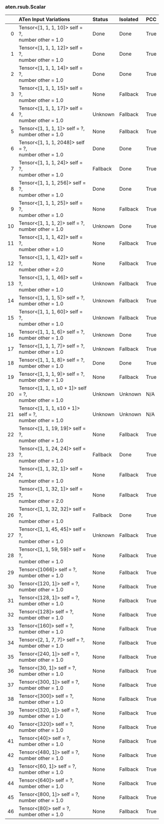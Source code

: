 ### aten.rsub.Scalar
|    | ATen Input Variations                                      | Status   | Isolated   | PCC   |
|---:|:-----------------------------------------------------------|:---------|:-----------|:------|
|  0 | Tensor<[1, 1, 1, 10]> self = ?,<br>number other = 1.0      | Done     | Done       | True  |
|  1 | Tensor<[1, 1, 1, 12]> self = ?,<br>number other = 1.0      | Done     | Done       | True  |
|  2 | Tensor<[1, 1, 1, 14]> self = ?,<br>number other = 1.0      | Done     | Done       | True  |
|  3 | Tensor<[1, 1, 1, 15]> self = ?,<br>number other = 1.0      | None     | Fallback   | True  |
|  4 | Tensor<[1, 1, 1, 17]> self = ?,<br>number other = 1.0      | Unknown  | Fallback   | True  |
|  5 | Tensor<[1, 1, 1, 1]> self = ?,<br>number other = 1.0       | None     | Fallback   | True  |
|  6 | Tensor<[1, 1, 1, 2048]> self = ?,<br>number other = 1.0    | Done     | Done       | True  |
|  7 | Tensor<[1, 1, 1, 24]> self = ?,<br>number other = 1.0      | Fallback | Done       | True  |
|  8 | Tensor<[1, 1, 1, 256]> self = ?,<br>number other = 1.0     | Done     | Done       | True  |
|  9 | Tensor<[1, 1, 1, 25]> self = ?,<br>number other = 1.0      | None     | Fallback   | True  |
| 10 | Tensor<[1, 1, 1, 2]> self = ?,<br>number other = 1.0       | Unknown  | Done       | True  |
| 11 | Tensor<[1, 1, 1, 42]> self = ?,<br>number other = 1.0      | None     | Fallback   | True  |
| 12 | Tensor<[1, 1, 1, 42]> self = ?,<br>number other = 2.0      | None     | Fallback   | True  |
| 13 | Tensor<[1, 1, 1, 46]> self = ?,<br>number other = 1.0      | Unknown  | Fallback   | True  |
| 14 | Tensor<[1, 1, 1, 5]> self = ?,<br>number other = 1.0       | Unknown  | Fallback   | True  |
| 15 | Tensor<[1, 1, 1, 60]> self = ?,<br>number other = 1.0      | Unknown  | Fallback   | True  |
| 16 | Tensor<[1, 1, 1, 6]> self = ?,<br>number other = 1.0       | Unknown  | Done       | True  |
| 17 | Tensor<[1, 1, 1, 7]> self = ?,<br>number other = 1.0       | Unknown  | Fallback   | True  |
| 18 | Tensor<[1, 1, 1, 8]> self = ?,<br>number other = 1.0       | Done     | Done       | True  |
| 19 | Tensor<[1, 1, 1, 9]> self = ?,<br>number other = 1.0       | None     | Fallback   | True  |
| 20 | Tensor<[1, 1, 1, s0 + 1]> self = ?,<br>number other = 1.0  | Unknown  | Unknown    | N/A   |
| 21 | Tensor<[1, 1, 1, s10 + 1]> self = ?,<br>number other = 1.0 | Unknown  | Unknown    | N/A   |
| 22 | Tensor<[1, 1, 19, 19]> self = ?,<br>number other = 1.0     | None     | Fallback   | True  |
| 23 | Tensor<[1, 1, 24, 24]> self = ?,<br>number other = 1.0     | Fallback | Done       | True  |
| 24 | Tensor<[1, 1, 32, 1]> self = ?,<br>number other = 1.0      | None     | Fallback   | True  |
| 25 | Tensor<[1, 1, 32, 1]> self = ?,<br>number other = 2.0      | None     | Fallback   | True  |
| 26 | Tensor<[1, 1, 32, 32]> self = ?,<br>number other = 1.0     | Fallback | Done       | True  |
| 27 | Tensor<[1, 1, 45, 45]> self = ?,<br>number other = 1.0     | Unknown  | Fallback   | True  |
| 28 | Tensor<[1, 1, 59, 59]> self = ?,<br>number other = 1.0     | None     | Fallback   | True  |
| 29 | Tensor<[1066]> self = ?,<br>number other = 1.0             | None     | Fallback   | True  |
| 30 | Tensor<[120, 1]> self = ?,<br>number other = 1.0           | None     | Fallback   | True  |
| 31 | Tensor<[128, 1]> self = ?,<br>number other = 1.0           | None     | Fallback   | True  |
| 32 | Tensor<[128]> self = ?,<br>number other = 1.0              | None     | Fallback   | True  |
| 33 | Tensor<[160]> self = ?,<br>number other = 1.0              | None     | Fallback   | True  |
| 34 | Tensor<[2, 1, 7, 7]> self = ?,<br>number other = 1.0       | None     | Fallback   | True  |
| 35 | Tensor<[240, 1]> self = ?,<br>number other = 1.0           | None     | Fallback   | True  |
| 36 | Tensor<[30, 1]> self = ?,<br>number other = 1.0            | None     | Fallback   | True  |
| 37 | Tensor<[300, 1]> self = ?,<br>number other = 1.0           | None     | Fallback   | True  |
| 38 | Tensor<[300]> self = ?,<br>number other = 1.0              | None     | Fallback   | True  |
| 39 | Tensor<[320, 1]> self = ?,<br>number other = 1.0           | None     | Fallback   | True  |
| 40 | Tensor<[320]> self = ?,<br>number other = 1.0              | None     | Fallback   | True  |
| 41 | Tensor<[40]> self = ?,<br>number other = 1.0               | None     | Fallback   | True  |
| 42 | Tensor<[480, 1]> self = ?,<br>number other = 1.0           | None     | Fallback   | True  |
| 43 | Tensor<[60, 1]> self = ?,<br>number other = 1.0            | None     | Fallback   | True  |
| 44 | Tensor<[640]> self = ?,<br>number other = 1.0              | None     | Fallback   | True  |
| 45 | Tensor<[800, 1]> self = ?,<br>number other = 1.0           | None     | Fallback   | True  |
| 46 | Tensor<[80]> self = ?,<br>number other = 1.0               | None     | Fallback   | True  |

